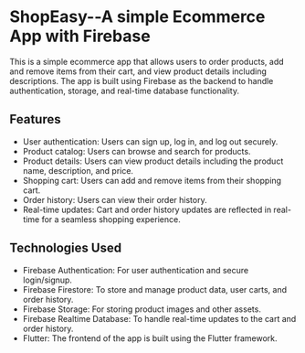 # ShopEasy--A simple Ecommerce App with Firebase

This is a simple ecommerce app that allows users to order products, add and remove items from their cart, and view product details including descriptions. The app is built using Firebase as the backend to handle authentication, storage, and real-time database functionality.

## Features

- User authentication: Users can sign up, log in, and log out securely.
- Product catalog: Users can browse and search for products.
- Product details: Users can view product details including the product name, description, and price.
- Shopping cart: Users can add and remove items from their shopping cart.
- Order history: Users can view their order history.
- Real-time updates: Cart and order history updates are reflected in real-time for a seamless shopping experience.

## Technologies Used

- Firebase Authentication: For user authentication and secure login/signup.
- Firebase Firestore: To store and manage product data, user carts, and order history.
- Firebase Storage: For storing product images and other assets.
- Firebase Realtime Database: To handle real-time updates to the cart and order history.
- Flutter: The frontend of the app is built using the Flutter framework.


